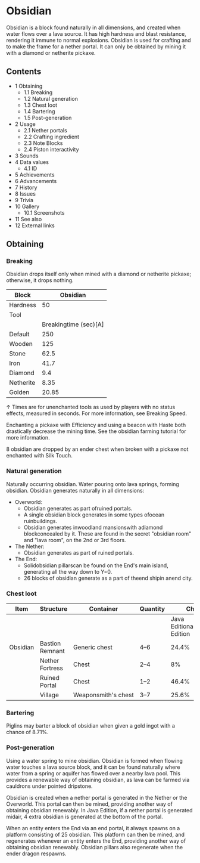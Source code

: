 # Obsidian
Obsidian is a block found naturally in all dimensions, and created when water flows over a lava source. It has high hardness and blast resistance, rendering it immune to normal explosions. Obsidian is used for crafting and to make the frame for a nether portal. It can only be obtained by mining it with a diamond or netherite pickaxe.

## Contents
- 1 Obtaining
	- 1.1 Breaking
	- 1.2 Natural generation
	- 1.3 Chest loot
	- 1.4 Bartering
	- 1.5 Post-generation
- 2 Usage
	- 2.1 Nether portals
	- 2.2 Crafting ingredient
	- 2.3 Note Blocks
	- 2.4 Piston interactivity
- 3 Sounds
- 4 Data values
	- 4.1 ID
- 5 Achievements
- 6 Advancements
- 7 History
- 8 Issues
- 9 Trivia
- 10 Gallery
	- 10.1 Screenshots
- 11 See also
- 12 External links

## Obtaining
### Breaking
Obsidian drops itself only when mined with a diamond or netherite pickaxe; otherwise, it drops nothing.

| Block     | Obsidian              |
|-----------|-----------------------|
| Hardness  | 50                    |
| Tool      |                       |
|           | Breakingtime (sec)[A] |
| Default   | 250                   |
| Wooden    | 125                   |
| Stone     | 62.5                  |
| Iron      | 41.7                  |
| Diamond   | 9.4                   |
| Netherite | 8.35                  |
| Golden    | 20.85                 |


↑ Times are for unenchanted tools as used by players with no status effects, measured in seconds. For more information, see Breaking Speed.


Enchanting a pickaxe with Efficiency and using a beacon with Haste both drastically decrease the mining time. See the obsidian farming tutorial for more information.

8 obsidian are dropped by an ender chest when broken with a pickaxe not enchanted with Silk Touch.

### Natural generation
Naturally occurring obsidian.
Water pouring onto lava springs, forming obsidian.
Obsidian generates naturally in all dimensions:

- Overworld:
	- Obsidian generates as part ofruined portals.
	- A single obsidian block generates in some types ofocean ruinbuildings.
	- Obsidian generates inwoodland mansionswith adiamond blockconcealed by it. These are found in the secret "obsidian room" and "lava room", on the 2nd or 3rd floors.
- The Nether:
	- Obsidian generates as part of ruined portals.
- The End:
	- Solidobsidian pillarscan be found on the End's main island, generating all the way down to Y=0.
	- 26 blocks of obsidian generate as a part of theend shipin anend city.


### Chest loot
| Item     | Structure       | Container           | Quantity | Chance                         |
|----------|-----------------|---------------------|----------|--------------------------------|
|          |                 |                     |          | Java EditionandBedrock Edition |
| Obsidian | Bastion Remnant | Generic chest       | 4–6      | 24.4%                          |
|          | Nether Fortress | Chest               | 2–4      | 8%                             |
|          | Ruined Portal   | Chest               | 1–2      | 46.4%                          |
|          | Village         | Weaponsmith's chest | 3–7      | 25.6%                          |

### Bartering
Piglins may barter a block of obsidian when given a gold ingot with a chance of 8.71%.

### Post-generation
Using a water spring to mine obsidian.
Obsidian is formed when flowing water touches a lava source block, and it can be found naturally where water from a spring or aquifer has flowed over a nearby lava pool. This provides a renewable way of obtaining obsidian, as lava can be farmed via cauldrons under pointed dripstone.

Obsidian is created when a nether portal is generated in the Nether or the Overworld. This portal can then be mined, providing another way of obtaining obsidian renewably. In Java Edition, if a nether portal is generated midair, 4 extra obsidian is generated at the bottom of the portal.

When an entity enters the End via an end portal, it always spawns on a platform consisting of 25 obsidian. This platform can then be mined, and regenerates whenever an entity enters the End, providing another way of obtaining obsidian renewably. Obsidian pillars also regenerate when the ender dragon respawns.

